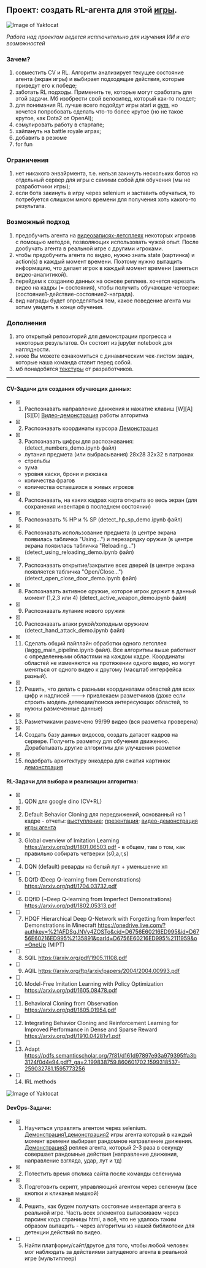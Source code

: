 ## Проект: создать RL-агента для этой [игры](https://surviv.io/).

![Image of Yaktocat](for_preview.png)

*Работа над проектом ведется исплючительно для изучения ИИ и его возможностей*

### Зачем?
1) совместить CV и RL. Алгоритм анализирует текущее состояние агента (экран игры) и выбирает подходящие действия, которые приведут его к победе;
2) заботать RL подходы. Применить те, которые могут сработать для этой задачи. Мб изобрести свой велосипед, который как-то поедет;
3) для понимания RL лучше всего подойдут игры atari и [gym](https://gym.openai.com/), но хочется попробовать сделать что-то более крутое (но не такое крутое, как Dota2 от OpenAI);
4) сэмулировать работу в стартапе;
5) хайпануть на battle royale играх;
6) добавить в резюме
7) for fun

### Ограничения
1) нет никакого энвайрмента,  т.е. нельзя закинуть нескольких ботов на отдельный сервер для игры с самими собой для обучения (мы не разработчики игры);
2) если бота закинуть в игру через selenium и заставить обучаться, то потребуется слишком много времени для получения хоть какого-то результата.

### Возможный подход
1) предобучить агента на [видеозаписях-летсплеях](https://www.youtube.com/watch?v=ERDmPJ_0QJc&t=) некоторых игроков с помощью методов, позволяющих использовать чужой опыт. После дообучать агента в реальной игре с другими игроками.
2) чтобы предобучить агента по видео, нужно знать state (картинка) и action(s) в каждый момент времени. Поэтому нужно вытащить информацию, что делает игрок в каждый момент времени (заняться видео-аналитикой).
3) перейдем к созданию данных на основе реплеев. хочется нарезать видео на кадры (= состояния), чтобы получить обучающие четверки: (состояние1-действие-состояние2-награда).
4) вид награды будет определяться тем, какое поведение агента мы хотим увидеть в конце обучения.

### Дополнения
1) это открытый репозиторий для демонстрации прогресса и некоторых результатов. Он состоит из jupyter notebook для наглядности.
2) ниже Вы можете ознакомиться с динамическим чек-листом задач, которые наша команда ставит перед собой.
3) мб понадобятся [текстуры](https://drive.google.com/drive/folders/1qhaDdNCsisBu_7gvMNmyn_zkG4kyAZix) от разработчиков.
______________________________________________________________________________

#### CV-Задачи для создания обучающих данных:
- [x] 1)  Распознавать направление движения и нажатие клавиш [W][A][S][D] [Видео-демонстрация](https://youtu.be/L1n8TJr-sak) работы алгоритма
- [x] 2)  Распознавать координаты курсора [Демонстрация](https://www.youtube.com/watch?v=rUxV7hw5sqc&ab_channel=Laggg%2FAlexeyKlokov)
- [x] 3)	Распознавать цифры для распознавания: (detect_numbers_demo.ipynb файл)
  - лутания предмета (или выбрасывания) 28x28 32x32 в патронах
  - стрельбы
  - зума
  - уровня каски, брони и рюкзака
  - количества фрагов
  - количества оставшихся в живых игроков
- [x] 4) Распознавать, на каких кадрах карта открыта во весь экран (для сохранения инвентаря в последнем состоянии)
- [x] 5) Распознавать % HP и % SP (detect_hp_sp_demo.ipynb файл)
- [x] 6) Распознавать использование предмета (в центре экрана появилась табличка "Using...") и перезарядку оружия (в центре экрана появилась табличка "Reloading...") (detect_using_reloading_demo.ipynb файл)
- [x] 7) Распознавать открытие/закрытие всех дверей (в центре экрана появляется табличка "Open/Close...") (detect_open_close_door_demo.ipynb файл)
- [x] 8) Распознавать активное оружие, которое игрок держит в данный момент (1,2,3 или 4) (detect_active_weapon_demo.ipynb файл)
- [x] 9) Распознавать лутание нового оружия 
- [x] 10) Распознавать атаки рукой/холодным оружием (detect_hand_attack_demo.ipynb файл)
- [x] 11)	Сделать общий пайплайн обработки одного летсплея (laggg_main_pipeline.ipynb файл). Все алгоритмы выше работают с определенными областями на каждом кадре. Координаты областей не изменяются на протяжении одного видео, но могут меняться от одного видео к другому (масштаб интерфейса разный).
- [x] 12) Решить, что делать с разными координатами областей для всех цифр и надписей ---> привлекаем разметчиков (даже если строить модель детекции/поиска интересующих областей, то нужны размеченные данные)
- [x] 13) Разметчиками размечено 99/99 видео (вся разметка проверена)
- [x] 14)	Создать базу данных видосов, создать датасет кадров на сервере. Получить разметку для обучения движению. Дорабатывать другие алгоритмы для улучшения разметки
- [x] 15) подобрать архитектуру энкодера для сжатия картинок [демонстрация](https://www.youtube.com/watch?v=wBjNGPV2ZI0)

#### RL-Задачи для выбора и реализации алгоритма:
- [x] 1) QDN для google dino (CV+RL)
- [x] 2) Default Behavior Cloning для передвижений, основанный на 1 кадре - отчеты: [выступление](https://www.youtube.com/watch?v=549vx32JCmI); [презентация](https://www.dropbox.com/s/3hd7e4k8fdgrhz7/RLsurvivio_Laggg.pptx?dl=0); [видео-демонстрация игры агента](https://www.youtube.com/watch?v=Mm-jnoGctT4)
- [x] 3) Global overview of Imitation Learning https://arxiv.org/pdf/1801.06503.pdf - в общем, там о том, как правильно собирать четверки (s0,a,r,s)
- [ ] 4) DQN (default) реварды на белый лут + уменьшение хп
- [ ] 5) DQfD (Deep Q-learning from Demonstrations) https://arxiv.org/pdf/1704.03732.pdf
- [ ] 6) DQfID (~Deep Q-learning from Imperfect Demonstrations) https://arxiv.org/pdf/1802.05313.pdf
- [ ] 7) HDQF Hierarchical Deep Q-Network with Forgetting from Imperfect Demonstrations in Minecraft https://onedrive.live.com/?authkey=%21AFDSgJNVy4ZOSTo&cid=D6756E60216ED995&id=D6756E60216ED995%2135891&parId=D6756E60216ED995%2111959&o=OneUp (MIPT)
- [ ] 8) SQIL https://arxiv.org/pdf/1905.11108.pdf
- [ ] 9) AQIL https://arxiv.org/ftp/arxiv/papers/2004/2004.00993.pdf
- [ ] 10) Model-Free Imitation Learning with Policy Optimization https://arxiv.org/pdf/1605.08478.pdf
- [ ] 11) Behavioral Cloning from Observation https://arxiv.org/pdf/1805.01954.pdf
- [ ] 12) Integrating Behavior Cloning and Reinforcement Learning for Improved Performance in Dense and Sparse Reward https://arxiv.org/pdf/1910.04281v1.pdf
- [ ] 13) Adapt https://pdfs.semanticscholar.org/7f81/d161d97897e93a979395ffa3b3124f0d4e94.pdf?_ga=2.199838759.860601702.1599318537-259032781.1595773256
- [ ] 14) IRL methods

![Image of Yaktocat](rl.png)

#### DevOps-Задачи:
- [x] 1) Научиться управлять агентом через selenium. [Демонстрация1](https://youtu.be/gI4StjHpRE8),[демонстрация2](https://youtu.be/vWEUXgCRhzU) игры агента который в каждый момент времени выбирает рандомное направление движения. [Демонстрация3](https://www.youtube.com/watch?v=CCqYR7BVFbI) реплея агента, который 2-3 раза в секунду совершает рандомные действия (направление движения, направление взгляда, удар, лут и тд)
- [x] 2) Потестить время отклика сайта после команды селениума
- [x] 3) Подготовить скрипт, управляющий агентом через селениум (все кнопки и кликанья мышкой)
- [x] 4) Решить, как будем получать состояние инвентаря агента в реальной игре. Часть всех элементов вытаскиваем через парсинк кода страницы html, а всё, что не удалось таким образом вытащить - через алгоритмы из нашей библиотеки для детекции действий по видео.
- [ ] 5) Найти платформу/сайт/другое для того, чтобы любой человек мог наблюдать за действиями запущеного агента в реальной игре (мультиплеер)
